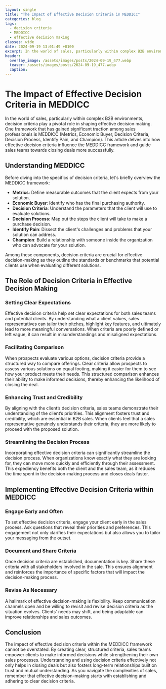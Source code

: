 ```yaml
---
layout: single
title: "The Impact of Effective Decision Criteria in MEDDICC"
categories: blog
tags:
  - decision criteria
  - MEDDICC
  - effective decision making
classes: wide
date: 2024-09-19 13:01:49 +0100
excerpt: In the world of sales, particularly within complex B2B environments, decision criteria play a pivotal role in shaping effective decision making. One framewo...
header:
  overlay_image: /assets/images/posts/2024-09-19_477.webp
  teaser: /assets/images/posts/2024-09-19_477.webp
  caption: 
---
```

  
# The Impact of Effective Decision Criteria in MEDDICC

In the world of sales, particularly within complex B2B environments, decision criteria play a pivotal role in shaping effective decision making. One framework that has gained significant traction among sales professionals is MEDDICC (Metrics, Economic Buyer, Decision Criteria, Decision Process, Identify Pain, and Champion). This article delves into how effective decision criteria influence the MEDDICC framework and guide sales teams towards closing deals more successfully.

## Understanding MEDDICC

Before diving into the specifics of decision criteria, let's briefly overview the MEDDICC framework:

- **Metrics**: Define measurable outcomes that the client expects from your solution.
- **Economic Buyer**: Identify who has the final purchasing authority.
- **Decision Criteria**: Understand the parameters that the client will use to evaluate solutions.
- **Decision Process**: Map out the steps the client will take to make a purchase decision.
- **Identify Pain**: Dissect the client's challenges and problems that your solution can address.
- **Champion**: Build a relationship with someone inside the organization who can advocate for your solution.

Among these components, decision criteria are crucial for effective decision-making as they outline the standards or benchmarks that potential clients use when evaluating different solutions.

## The Role of Decision Criteria in Effective Decision Making

### Setting Clear Expectations

Effective decision criteria help set clear expectations for both sales teams and potential clients. By understanding what a client values, sales representatives can tailor their pitches, highlight key features, and ultimately lead to more meaningful conversations. When criteria are poorly defined or left vague, it can result in misunderstandings and misaligned expectations.

### Facilitating Comparison

When prospects evaluate various options, decision criteria provide a structured way to compare offerings. Clear criteria allow prospects to assess various solutions on equal footing, making it easier for them to see how your product meets their needs. This structured comparison enhances their ability to make informed decisions, thereby enhancing the likelihood of closing the deal.

### Enhancing Trust and Credibility

By aligning with the client’s decision criteria, sales teams demonstrate their understanding of the client’s priorities. This alignment fosters trust and credibility, which are essential in B2B sales. When clients feel that a sales representative genuinely understands their criteria, they are more likely to proceed with the proposed solution.

### Streamlining the Decision Process

Incorporating effective decision criteria can significantly streamline the decision process. When organizations know exactly what they are looking for, they can move more quickly and efficiently through their assessment. This expediency benefits both the client and the sales team, as it reduces the time spent in the decision-making process and closes deals faster.

## Implementing Effective Decision Criteria within MEDDICC

### Engage Early and Often

To set effective decision criteria, engage your client early in the sales process. Ask questions that reveal their priorities and preferences. This engagement not only clarifies their expectations but also allows you to tailor your messaging from the outset.

### Document and Share Criteria

Once decision criteria are established, documentation is key. Share these criteria with all stakeholders involved in the sale. This ensures alignment and reinforces the importance of specific factors that will impact the decision-making process.

### Revise As Necessary

A hallmark of effective decision-making is flexibility. Keep communication channels open and be willing to revisit and revise decision criteria as the situation evolves. Clients' needs may shift, and being adaptable can improve relationships and sales outcomes.

## Conclusion

The impact of effective decision criteria within the MEDDICC framework cannot be overstated. By creating clear, structured criteria, sales teams empower clients to make informed decisions while strengthening their own sales processes. Understanding and using decision criteria effectively not only helps in closing deals but also fosters long-term relationships built on trust and mutual understanding. As you navigate the complexities of sales, remember that effective decision-making starts with establishing and adhering to clear decision criteria.